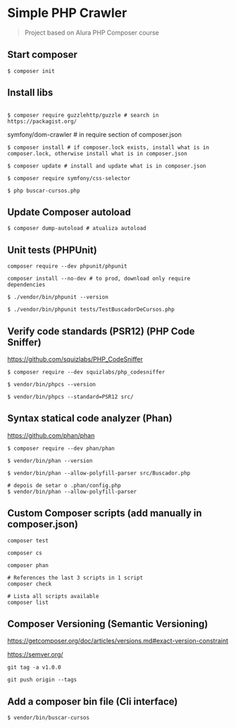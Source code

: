 # Simple PHP Crawler
> Project based on Alura PHP Composer course

## Start composer
```
$ composer init
```

## Install libs
```

$ composer require guzzlehttp/guzzle # search in https://packagist.org/
```

symfony/dom-crawler # in require section of composer.json

```
$ composer install # if composer.lock exists, install what is in composer.lock, otherwise install what is in composer.json

$ composer update # install and update what is in composer.json

$ composer require symfony/css-selector

$ php buscar-cursos.php

```

## Update Composer autoload
```
$ composer dump-autoload # atualiza autoload
```

## Unit tests (PHPUnit)
```
composer require --dev phpunit/phpunit

composer install --no-dev # to prod, download only require dependencies

$ ./vendor/bin/phpunit --version

$ ./vendor/bin/phpunit tests/TestBuscadorDeCursos.php
```

## Verify code standards (PSR12) (PHP Code Sniffer)
https://github.com/squizlabs/PHP_CodeSniffer

```
$ composer require --dev squizlabs/php_codesniffer

$ vendor/bin/phpcs --version

$ vendor/bin/phpcs --standard=PSR12 src/
```

## Syntax statical code analyzer (Phan)
https://github.com/phan/phan

```
$ composer require --dev phan/phan

$ vendor/bin/phan --version

$ vendor/bin/phan --allow-polyfill-parser src/Buscador.php

# depois de setar o .phan/config.php
$ vendor/bin/phan --allow-polyfill-parser 

```

## Custom Composer scripts (add manually in composer.json)
```
composer test

composer cs

composer phan

# References the last 3 scripts in 1 script
composer check

# Lista all scripts available
composer list
```


## Composer Versioning (Semantic Versioning)

https://getcomposer.org/doc/articles/versions.md#exact-version-constraint

https://semver.org/

```
git tag -a v1.0.0

git push origin --tags
```

## Add a composer bin file (Cli interface)
```
$ vendor/bin/buscar-cursos
```
